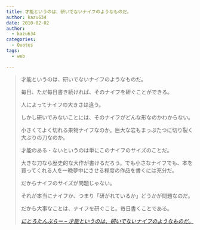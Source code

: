 ```yaml
---
title: 才能というのは、研いでないナイフのようなものだ。
author: kazu634
date: 2010-02-02
author:
  - kazu634
categories:
  - Quotes
tags:
  - web

---
```

<div class="section">
<blockquote title="にとろたんぶらー - 才能というのは、研いでないナイフのようなものだ。" cite="http://nitro-idiot.tumblr.com/post/365166270">
<p>
      才能というのは、研いでないナイフのようなものだ。
</p>
    
<p>
      毎日、ただ毎日書き続ければ、そのナイフを研ぐことができる。
</p>
    
<p>
</p>
    
<p>
      人によってナイフの大きさは違う。
</p>
    
<p>
      しかし研いでみないことには、そのナイフがどんな形なのかわからない。
</p>
    
<p>
      小さくてよく切れる果物ナイフなのか。巨大な岩もまっぷたつに切り裂く大ぶりの刀なのか。
</p>
    
<p>
</p>
    
<p>
      才能のある・ないというのは単にこのナイフのサイズのことだ。
</p>
    
<p>
      大きな刀なら歴史的な大作が書けるだろう。でも小さなナイフでも、本を買ってくれる人を一晩夢中にさせる程度の作品を書くには充分だ。
</p>
    
<p>
</p>
    
<p>
      だからナイフのサイズが問題じゃない。
</p>
    
<p>
      それが本当にナイフか、つまり「研がれているか」どうかが問題なのだ。
</p>
    
<p>
</p>
    
<p>
      だから大事なことは、ナイフを研ぐこと。毎日書くことである。
</p>
    
<p>
<cite><a href="http://nitro-idiot.tumblr.com/post/365166270" onclick="__gaTracker('send', 'event', 'outbound-article', 'http://nitro-idiot.tumblr.com/post/365166270', 'にとろたんぶらー &#8211; 才能というのは、研いでないナイフのようなものだ。');" target="_blank">にとろたんぶらー &#8211; 才能というのは、研いでないナイフのようなものだ。</a></cite>
</p>
</blockquote>
</div>
